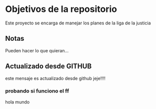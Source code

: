 # Objetivos de la repositorio

Este proyecto se encarga de manejar los planes de la liga de la justicia


## Notas
Pueden hacer lo que quieran...

## Actualizado desde GITHUB
este mensaje es actualizado desde github jeje!!!!

### probando si funciono el ff
hola mundo
